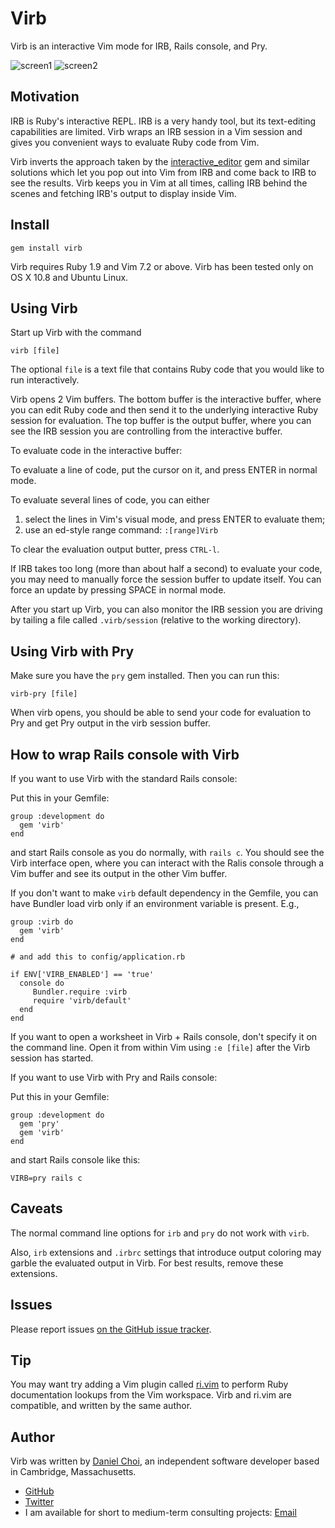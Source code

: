 # Virb

Virb is an interactive Vim mode for IRB, Rails console, and Pry.

![screen1](https://raw.github.com/danchoi/virb/master/images/virb1-sm.png)
![screen2](https://raw.github.com/danchoi/virb/master/images/virb2-sm.png)

## Motivation

IRB is Ruby's interactive REPL. IRB is a very handy tool, but its text-editing
capabilities are limited. Virb wraps an IRB session in a Vim session and gives
you convenient ways to evaluate Ruby code from Vim.

Virb inverts the approach taken by
the [interactive_editor](https://github.com/jberkel/interactive_editor) gem and
similar solutions which let you pop out into Vim from IRB and come back to IRB
to see the results.  Virb keeps you in Vim at all times, calling IRB behind the
scenes and fetching IRB's output to display inside Vim.

## Install

    gem install virb

Virb requires Ruby 1.9 and Vim 7.2 or above. Virb has been tested only on OS X
10.8 and Ubuntu Linux.


## Using Virb 

Start up Virb with the command

    virb [file]

The optional `file` is a text file that contains Ruby code that you
would like to run interactively.

Virb opens 2 Vim buffers. The bottom buffer is the interactive buffer, 
where you can edit Ruby code and then send it to the underlying interactive
Ruby session for evaluation. The top buffer is the output buffer, where you 
can see the IRB session you are controlling from the interactive buffer.

To evaluate code in the interactive buffer:

To evaluate a line of code, put the cursor on it, and press ENTER in normal mode.

To evaluate several lines of code, you can either

1. select the lines in Vim's visual mode, and press ENTER to evaluate them;
2. use an ed-style range command: `:[range]Virb`

To clear the evaluation output butter, press `CTRL-l`.

If IRB takes too long (more than about half a second) to evaluate your code,
you may need to manually force the session buffer to update itself. You can
force an update by pressing SPACE in normal mode.

After you start up Virb, you can also monitor the IRB session you are driving
by tailing a file called `.virb/session` (relative to the working directory).

## Using Virb with Pry

Make sure you have the `pry` gem installed. Then you can run this:

    virb-pry [file]

When virb opens, you should be able to send your code for evaluation to Pry and
get Pry output in the virb session buffer.

## How to wrap Rails console with Virb 

If you want to use Virb with the standard Rails console:

Put this in your Gemfile:

    group :development do
      gem 'virb'
    end

and start Rails console as you do normally, with `rails c`. You should see the
Virb interface open, where you can interact with the Ralis console through a
Vim buffer and see its output in the other Vim buffer.

If you don't want to make `virb` default dependency in the Gemfile, you can have
Bundler load virb only if an environment variable is present. E.g.,

    group :virb do
      gem 'virb'
    end

    # and add this to config/application.rb

    if ENV['VIRB_ENABLED'] == 'true'
      console do
         Bundler.require :virb
         require 'virb/default'
      end
    end

If you want to open a worksheet in Virb + Rails console, don't specify it on
the command line. Open it from within Vim using `:e [file]` after the Virb
session has started.

If you want to use Virb with Pry and Rails console:

Put this in your Gemfile:

    group :development do
      gem 'pry'
      gem 'virb'
    end

and start Rails console like this:

    VIRB=pry rails c

## Caveats

The normal command line options for `irb` and `pry` do not work with `virb`.

Also, `irb` extensions and `.irbrc` settings that introduce output coloring may
garble the evaluated output in Virb. For best results, remove these extensions.

## Issues

Please report issues [on the GitHub issue tracker](https://github.com/danchoi/virb/issues).

## Tip

You may want try adding a Vim plugin called
[ri.vim](https://github.com/danchoi/ri.vim) to perform
Ruby documentation lookups from the Vim workspace. Virb and ri.vim are
compatible, and written by the same author.

## Author

Virb was written by [Daniel Choi](http://danielchoi.com/software), an independent software developer based in Cambridge, Massachusetts.

* [GitHub](http://github.com/danchoi)
* [Twitter](http://twitter.com/danchoi)
* I am available for short to medium-term consulting projects: [Email](mailto:dhchoi@gmail.com)
